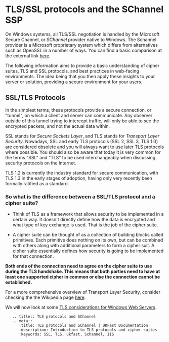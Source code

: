 # TLS/SSL protocols and the SChannel SSP

On Windows systems, all TLS/SSL negotiation is handled by the Microsoft Secure Channel, or _SChannel_ provider native to Windows. The Schannel provider is a Microsoft proprietary system which differs from alternatives such as OpenSSL in a number of ways. You can find a basic comparison at the external link [here](https://en.wikipedia.org/wiki/Comparison_of_TLS_implementations).

The following information aims to provide a basic understanding of cipher suites, TLS and SSL protocols, and best practices in web-facing environments. The idea being that you then apply these insights to your server or solution, providing a secure environment for your users.

## SSL/TLS Protocols

In the simplest terms, these protocols provide a secure connection, or "tunnel", on which a client and server can communicate. Any observer outside of this tunnel trying to intercept traffic, will only be able to see the encrypted packets, and not the actual data within.

SSL stands for _Secure Sockets Layer_, and TLS stands for _Transport Layer Security_. Nowadays, SSL and early TLS protocols (SSL 2, SSL 3, TLS 1.0) are considered obsolete and you will always want to use later TLS protocols where possible. You should also be aware that today it is very common for the terms "SSL" and "TLS" to be used interchangeably when discussing security protocols on the Internet.

TLS 1.2 is currently the industry standard for secure communication, with TLS 1.3 in the early stages of adoption, having only very recently been formally ratified as a standard.


 ### So what is the difference between a SSL/TLS protocol and a cipher suite?

+ Think of TLS as a framework that allows security to be implemented in a certain way. It doesn't directly define how the data is encrypted and what type of key exchange is used. That is the job of the cipher suite.

+ A cipher suite can be thought of as a collection of building blocks called primitives. Each primitive does nothing on its own, but can be combined with others along with additional parameters to form a cipher suit. A cipher suite essentially defines how security is going to be implemented for that connection.

**Both ends of the connection need to agree on the cipher suite to use during the TLS handshake. This means that both parties need to have at least one supported cipher in common or else the connection cannot be established.**

For a more comprehensive overview of Transport Layer Security, consider checking the the Wikipedia page [here](https://en.wikipedia.org/wiki/Transport_Layer_Security).

We will now look at some [TLS considerations for Windows Web Servers](/operatingsystems/windows/tlsandschannel/webserverrecommendations).

```eval_rst
   .. title:: TLS protocols and SChannel
   .. meta::
      :title: TLS protocols and SChannel | UKFast Documentation
      :description: Introduction to TLS protocols and cipher suites
      :keywords: SSL, TLS, ukfast, Schannel, IIS
```
